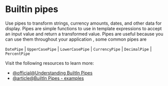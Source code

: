 # Builtin pipes

Use pipes to transform strings, currency amounts, dates, and other data for display. Pipes are simple functions to use in template expressions to accept an input value and return a transformed value. Pipes are useful because you can use them throughout your application , some common pipes are

`DatePipe` | `UpperCasePipe` | `LowerCasePipe` | `CurrencyPipe` | `DecimalPipe` | `PercentPipe`

Visit the following resources to learn more:

- [@official@Understanding BuiltIn Pipes](https://angular.dev/guide/pipes)
- [@article@BuiltIn Pipes - examples](https://codecraft.tv/courses/angular/pipes/built-in-pipes/)
